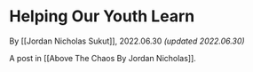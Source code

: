 # Helping Our Youth Learn
By [[Jordan Nicholas Sukut]], 2022.06.30 _(updated 2022.06.30)_

A post in [[Above The Chaos By Jordan Nicholas]].


